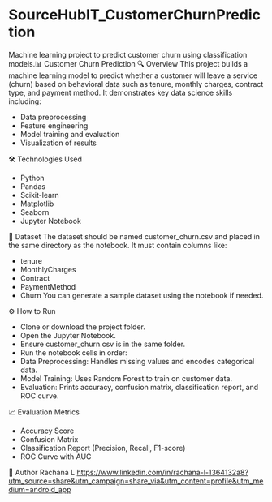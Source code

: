 # SourceHubIT_CustomerChurnPrediction
Machine learning project to predict customer churn using classification models.📊 Customer Churn Prediction
🔍 Overview
This project builds a machine learning model to predict whether a customer will leave a service (churn) based on behavioral data such as tenure, monthly charges, contract type, and payment method. It demonstrates key data science skills including:
- Data preprocessing
- Feature engineering
- Model training and evaluation
- Visualization of results

🛠 Technologies Used
- Python
- Pandas
- Scikit-learn
- Matplotlib
- Seaborn
- Jupyter Notebook

📁 Dataset
The dataset should be named customer_churn.csv and placed in the same directory as the notebook. It must contain columns like:
- tenure
- MonthlyCharges
- Contract
- PaymentMethod
- Churn
You can generate a sample dataset using the notebook if needed.

⚙️ How to Run
- Clone or download the project folder.
- Open the Jupyter Notebook.
- Ensure customer_churn.csv is in the same folder.
- Run the notebook cells in order:
- Data Preprocessing: Handles missing values and encodes categorical data.
- Model Training: Uses Random Forest to train on customer data.
- Evaluation: Prints accuracy, confusion matrix, classification report, and ROC curve.

📈 Evaluation Metrics
- Accuracy Score
- Confusion Matrix
- Classification Report (Precision, Recall, F1-score)
- ROC Curve with AUC

👤 Author
Rachana L
https://www.linkedin.com/in/rachana-l-1364132a8?utm_source=share&utm_campaign=share_via&utm_content=profile&utm_medium=android_app 

